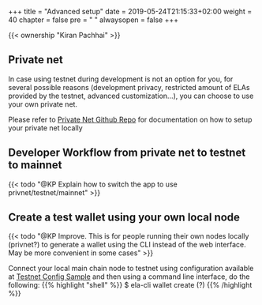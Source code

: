 +++
title = "Advanced setup"
date = 2019-05-24T21:15:33+02:00
weight = 40
chapter = false
pre = "<i class='fa ela-page'></i> "
alwaysopen = false
+++ 

{{< ownership "Kiran Pachhai" >}}

## Private net

In case using testnet during development is not an option for you, for several possible reasons (development privacy, restricted amount of ELAs provided by the testnet, advanced customization...), you can choose to use your own private net.

Please refer to <a href="https://github.com/cyber-republic/elastos-privnet">Private Net Github Repo</a> for documentation on how to setup your private net locally

## Developer Workflow from private net to testnet to mainnet
{{< todo "@KP Explain how to switch the app to use privnet/testnet/mainnet" >}}

## Create a test wallet using your own local node

{{< todo "@KP Improve. This is for people running their own nodes locally (privnet?) to generate a wallet using the CLI instead of the web interface. May be more convenient in some cases" >}}

Connect your local main chain node to testnet using configuration available at <a href="https://github.com/elastos/Elastos.ELA/blob/master/docs/testnet_config.json.sample">Testnet Config Sample</a> and then using a command line interface, do the following:
{{% highlight "shell" %}}
$ ela-cli wallet create (?)
{{% /highlight %}}

